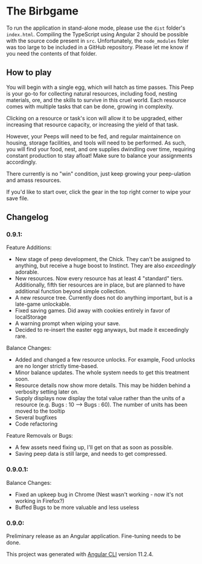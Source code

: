 # The Birbgame

To run the application in stand-alone mode, please use the `dist` folder's `index.html`. Compiling the TypeScript using Angular 2 should be possible with the source code present in `src`. Unfortunately, the `node_modules` foler was too large to be included in a GitHub repository. Please let me know if you need the contents of that folder.

## How to play ##

You will begin with a single egg, which will hatch as time passes. This Peep is your go-to for collecting natural resources, including food, nesting materials, ore, and the skills to survive in this cruel world. Each resource comes with multiple tasks that can be done, growing in complexity.

Clicking on a resource or task's icon will allow it to be upgraded, either increasing that resource capacity, or increasing the yield of that task.

However, your Peeps will need to be fed, and regular maintainence on housing, storage facilities, and tools will need to be performed. As such, you will find your food, nest, and ore supplies dwindling over time, requiring constant production to stay afloat! Make sure to balance your assignments accordingly. 

There currently is no "win" condition, just keep growing your peep-ulation and amass resources.

If you'd like to start over, click the gear in the top right corner to wipe your save file.

## Changelog
### 0.9.1:
Feature Additions:
+ New stage of peep development, the Chick. They can't be assigned to anything, but receive a huge boost to Instinct. They are also *exceedingly* adorable.
+ New resources. Now every resource has at least 4 "standard" tiers. Additionally, fifth tier resources are in place, but are planned to have additional function beyond simple collection.
+ A new resource tree. Currently does not do anything important, but is a late-game unlockable.
+ Fixed saving games. Did away with cookies entirely in favor of localStorage
+ A warning prompt when wiping your save.
+ Decided to re-insert the easter egg anyways, but made it exceedingly rare.

Balance Changes:
- Added and changed a few resource unlocks. For example, Food unlocks are no longer strictly time-based.
- Minor balance updates. The whole system needs to get this treatment soon.
- Resource details now show more details. This may be hidden behind a verbosity setting later on.
- Supply displays now display the total value rather than the units of a resource (e.g. Bugs : 10 --> Bugs : 60). The number of units has been moved to the tooltip
- Several bugfixes
- Code refactoring

Feature Removals or Bugs:
- A few assets need fixing up, I'll get on that as soon as possible.
- Saving peep data is still large, and needs to get compressed.

### 0.9.0.1:
Balance Changes:
- Fixed an upkeep bug in Chrome (Nest wasn't working - now it's not working in Firefox?)
- Buffed Bugs to be more valuable and less useless

### 0.9.0:
Preliminary release as an Angular application. Fine-tuning needs to be done.



This project was generated with [Angular CLI](https://github.com/angular/angular-cli) version 11.2.4.
